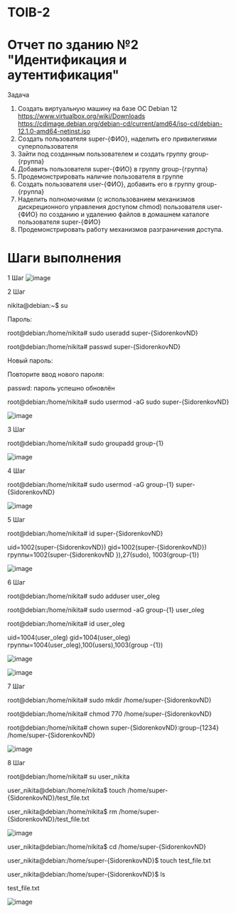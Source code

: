 # TOIB-2 
# Отчет по зданию №2 "Идентификация и аутентификация"
Задача 
1. Создать виртуальную машину на базе ОС Debian 12 https://www.virtualbox.org/wiki/Downloads
https://cdimage.debian.org/debian-cd/current/amd64/iso-cd/debian-12.1.0-amd64-netinst.iso
2. Создать пользователя super-{ФИО}, наделить его привилегиями суперпользователя
3. Зайти под созданным пользователем и создать группу group-{группа}
4. Добавить пользователя super-{ФИО} в группу group-{группа}
5. Продемонстрировать наличие пользователя в группе
6. Создать пользователя user-{ФИО}, добавить его в группу group-{группа}
7. Наделить полномочиями (с использованием механизмов дискреционного управления
доступом chmod) пользователя user-{ФИО} по созданию и удалению файлов в домашнем
каталоге пользователя super-{ФИО}
8. Продемонстрировать работу механизмов разграничения доступа.
# Шаги выполнения 
1 Шаг ![image](https://github.com/asatryan173/TOIB2/assets/71139053/bbd358ee-d20d-484d-943b-314fdf69ef94)

2 Шаг

nikita@debian:~$ su

Пароль: 

root@debian:/home/nikita# sudo useradd super-{SidorenkovND}

root@debian:/home/nikita# passwd super-{SidorenkovND}

Новый пароль:

Повторите ввод нового пароля: 

passwd: пароль успешно обновлён

root@debian:/home/nikita# sudo usermod -aG sudo super-{SidorenkovND}

![image](https://github.com/asatryan173/TOIB2/assets/71139053/2492927f-9e97-4ccf-a9b9-e068ee2a28f2)

3 Шаг

root@debian:/home/nikita# sudo groupadd group-{1}

![image](https://github.com/asatryan173/TOIB2/assets/71139053/37f49d43-85ef-41a6-a502-7c5357a5ad3a)

4 Шаг

root@debian:/home/nikita# sudo usermod -aG group-{1} super-{SidorenkovND}

![image](https://github.com/asatryan173/TOIB2/assets/71139053/43c5b913-d064-457a-8f4c-475a8c5b1198)

5 Шаг

root@debian:/home/nikita# id super-{SidorenkovND}

uid=1002(super-{SidorenkovND}) gid=1002(super-{SidorenkovND}) группы=1002(super-{SidorenkovND
}),27(sudo), 1003(group-{1})

![image](https://github.com/asatryan173/TOIB2/assets/71139053/b0798775-00cf-48c2-a40e-d6ca12163a2d)

6 Шаг

root@debian:/home/nikita# sudo adduser user_oleg

root@debian:/home/nikita# sudo usermod -aG group-{1} user_oleg

root@debian:/home/nikita# id user_oleg

uid=1004(user_oleg) gid=1004(user_oleg) группы=1004(user_oleg),100(users),1003(group
-{1})

![image](https://github.com/asatryan173/TOIB2/assets/71139053/b109c18c-a714-4baa-83c2-3978ee915c0f)

![image](https://github.com/asatryan173/TOIB2/assets/71139053/b0d9d7e0-b595-4d76-aee2-5f0c0ef7d915)

7 Шаг

root@debian:/home/nikita# sudo mkdir /home/super-{SidorenkovND}

root@debian:/home/nikita# chmod 770 /home/super-{SidorenkovND}

root@debian:/home/nikita# chown super-{SidorenkovND}:group-{1234} /home/super-{SidorenkovND}

![image](https://github.com/asatryan173/TOIB2/assets/71139053/fc3ba5de-fdc7-46db-984d-56372d906fa3)

8 Шаг

root@debian:/home/nikita# su user_nikita

user_nikita@debian:/home/nikita$ touch /home/super-{SidorenkovND}/test_file.txt

user_nikita@debian:/home/nikita$ rm /home/super-{SidorenkovND}/test_file.txt

![image](https://github.com/asatryan173/TOIB2/assets/71139053/4c75eb4d-e436-4dea-b394-a24a5614d17a)

user_nikita@debian:/home/nikita$ cd /home/super-{SidorenkovND}

user_nikita@debian:/home/super-{SidorenkovND}$ touch test_file.txt

user_nikita@debian:/home/super-{SidorenkovND}$ ls

test_file.txt

![image](https://github.com/asatryan173/TOIB2/assets/71139053/07967d72-5356-4b87-9888-45af2fc6c89c)
